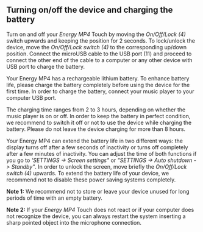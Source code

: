 ## Turning on/off the device and charging the battery

Turn on and off your *Energy MP4* Touch by moving the *On/Off/Lock (4)* switch upwards and keeping the position for 2 seconds. To lock/unlock the device, move the *On/Off/Lock switch (4)* to the corresponding up/down position.
Connect the microUSB cable to the USB port (11) and proceed to connect the other end of the cable to a computer or any other device with USB port to charge the battery.

Your Energy MP4 has a rechargeable lithium battery. To enhance battery life, please charge the battery completely before using the device for the first time. In order to charge the battery, connect your music player to your computer USB port.

The charging time ranges from 2 to 3 hours, depending on whether the music player is on or off. In order to keep the battery in perfect condition, we recommend to switch it off or not to use the device while charging the battery. Please do not leave the device charging for more than 8 hours.

Your Energy MP4 can extend the battery life in two different ways: the display turns off after a few seconds of inactivity or turns off completely after a few minutes of inactivity. You can adjust the time of both functions if you go to *'SETTINGS -> Screen settings"* or *"SETTINGS -> Auto shutdown -> Standby"*. In order to unlock the screen, move briefly the *On/Off/Lock switch (4)* upwards.
To extend the battery life of your device, we recommend not to disable these power saving systems completely.


**Note 1:** We recommend not to store or leave your device unused for long periods of time with an empty battery.

**Note 2:** If your *Energy MP4* Touch does not react or if your computer does not recognize the device, you can always restart the system inserting a sharp pointed object into the microphone connection.

